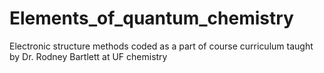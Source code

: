 # Elements_of_quantum_chemistry
Electronic structure methods coded as a part of course curriculum taught by Dr. Rodney Bartlett at UF chemistry
